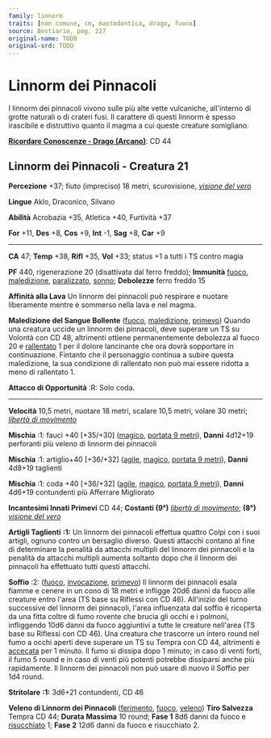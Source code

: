 ```yaml
---
family: linnorm
traits: [non comune, cm, mastodontica, drago, fuoco]
source: Bestiario, pag. 227
original-name: TODO
original-srd: TODO
---
```


# Linnorm dei Pinnacoli

I linnorm dei pinnacoli vivono sulle più alte vette vulcaniche, all'interno di
grotte naturali o di crateri fusi. Il carattere di questi linnorm è spesso
irascibile e distruttivo quanto il magma a cui queste creature somigliano.

**[Ricordare Conoscenze - Drago (Arcano)](/azioni/ricordare-conoscenze)**: CD 44

## Linnorm dei Pinnacoli - Creatura 21

**Percezione** +37; fiuto (impreciso) 18 metri, scurovisione,
_[visione del vero](/incantesimi/visione-del-vero)_

**Lingue** Aklo, Draconico, Silvano

**Abilità** Acrobazia +35, Atletica +40, Furtività +37

**For** +11, **Des** +8, **Cos** +9, **Int** -1, **Sag** +8, **Car** +9

---

**CA** 47; **Temp** +38, **Rifl** +35, **Vol** +33; status +1 a tutti i TS
contro magia

**PF** 440, rigenerazione 20 (disattivata dal ferro freddo); **Immunità**
[fuoco](/tratti/fuoco), [maledizione](/tratti/maledizione),
[paralizzato](/condizioni/paralizzato), [sonno](/tratti/sonno); **Debolezze**
ferro freddo 15

**Affinità alla Lava** Un linnorm dei pinnacoli può respirare e nuotare
liberamente mentre è sommerso nella lava e nel magma.

**Maledizione del Sangue Bollente** ([fuoco](/tratti/fuoco),
[maledizione](/tratti/maledizione), [primevo](/tratti/primevo)) Quando una
creatura uccide un linnorm dei pinnacoli, deve superare un TS su Volontà con CD
48, altrimenti ottiene permanentemente debolezza al fuoco 20 e
[rallentato](/condizioni/rallentato) 1 per il dolore lancinante che ora dovrà
sopportare in continuazione. Fintanto che il personaggio continua a subire
questa maledizione, la sua condizione di rallentato non può mai essere ridotta a
meno di rallentato 1.

**Attacco di Opportunità** :R: Solo coda.

---

**Velocità** 10,5 metri, nuotare 18 metri, scalare 10,5 metri, volare 30 metri;
_[libertà di movimento](/incantesimi/liberta-di-movimento)_

**Mischia** :1: fauci +40 \[+35/+30] ([magico](/tratti/magico),
[portata 9 metri](/tratti/portata)), **Danni** 4d12+19 perforanti più veleno di
linnorm dei pinnacoli

**Mischia** :1: artiglio+40 \[+36/+32] ([agile](/tratti/agile),
[magico](/tratti/magico), [portata 9 metri](/tratti/portata)), **Danni** 4d8+19
taglienti

**Mischia** :1: coda +40 \[+36/+32] ([agile](/tratti/agile),
[magico](/tratti/magico), [portata 9 metri](/tratti/portata)), **Danni** 4d6+19
contundenti più Afferrare Migliorato

**Incantesimi Innati Primevi** CD 44; **Costanti (9°)**
_[libertà di movimento](/incantesimi/liberta-di-movimento)_; **(8°)**
_[visione del vero](/incantesimi/visione-del-vero)_

**Artigli Taglienti** **:1:** Un linnorm dei pinnacoli effettua quattro Colpi
con i suoi artigli, ognuno contro un bersaglio diverso. Questi attacchi contano
al fine di determinare la penalità da attacchi multipli del linnorm dei
pinnacoli e la penalità da attacchi multipli aumenta soltanto dopo che il
linnorm dei pinnacoli ha effettuato tutti questi attacchi.

**Soffio** :2: ([fuoco](/tratti/fuoco), [invocazione](/tratti/invocazione),
[primevo](/tratti/primevo)) Il linnorm dei pinnacoli esala fiamme e cenere in un
cono di 18 metri e infligge 20d6 danni da fuoco alle creature entro l'area (TS
base su Riflessi con CD 46). All'inizio del turno successive del linnorm dei
pinnacoli, l'area influenzata dal soffio è ricoperta da una fitta coltre di fumo
rovente che brucia gli occhi e i polmoni, infliggendo 10d6 danni da fuoco
aggiuntivi a tutte le creature nell'area (TS base su Riflessi con CD 46). Una
creatura che trascorre un intero round nel fumo a occhi aperti deve superare un
TS su Tempra con CD 44, altrimenti è [accecata](/condizioni/accecato) per 1
minuto. Il fumo si dissipa dopo 1 minuto; in caso di venti forti, il fumo 5
round e in caso di venti più potenti potrebbe dissiparsi anche più rapidamente.
Il linnorm dei pinnacoli non può usare di nuovo il Soffio per 1d4 round.

**Stritolare** **:1:** 3d6+21 contundenti, CD 46

**Veleno di Linnorm dei Pinnacoli** ([ferimento](/tratti/ferimento),
[fuoco](/tratti/fuoco), [veleno](/tratti/veleno)) **Tiro Salvezza** Tempra CD
44; **Durata Massima** 10 round; **Fase 1** 8d6 danni da fuoco e
[risucchiato](/creature/drago-dargento-antico) 1; **Fase 2** 12d6 danni da fuoco
e risucchiato 2.

